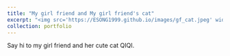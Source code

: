 ```yaml
---
title: "My girl friend and My girl friend's cat"
excerpt: "<img src='https://ESONG1999.github.io/images/gf_cat.jpeg' width='300'>"
collection: portfolio
---
```


Say hi to my girl friend and her cute cat QIQI.